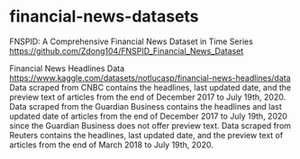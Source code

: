 # financial-news-datasets
FNSPID: A Comprehensive Financial News Dataset in Time Series
https://github.com/Zdong104/FNSPID_Financial_News_Dataset

Financial News Headlines Data
https://www.kaggle.com/datasets/notlucasp/financial-news-headlines/data
Data scraped from CNBC contains the headlines, last updated date, and the preview text of articles from the end of December 2017 to July 19th, 2020.
Data scraped from the Guardian Business contains the headlines and last updated date of articles from the end of December 2017 to July 19th, 2020 since the Guardian Business does not offer preview text.
Data scraped from Reuters contains the headlines, last updated date, and the preview text of articles from the end of March 2018 to July 19th, 2020.
